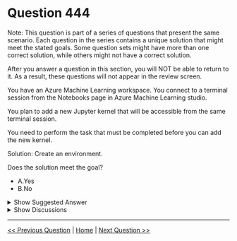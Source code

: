 # Question 444

Note: This question is part of a series of questions that present the same scenario. Each question in the series contains a unique solution that might meet the stated goals. Some question sets might have more than one correct solution, while others might not have a correct solution.

After you answer a question in this section, you will NOT be able to return to it. As a result, these questions will not appear in the review screen.

You have an Azure Machine Learning workspace. You connect to a terminal session from the Notebooks page in Azure Machine Learning studio.

You plan to add a new Jupyter kernel that will be accessible from the same terminal session.

You need to perform the task that must be completed before you can add the new kernel.

Solution: Create an environment.

Does the solution meet the goal?

- A.Yes
- B.No

<details>
  <summary>Show Suggested Answer</summary>

<strong>A</strong><br>

</details>

<details>
  <summary>Show Discussions</summary>

<blockquote><p><strong>3a0b61c</strong> <code>(Thu 19 Sep 2024 11:49)</code> - <em>Upvotes: 3</em></p><p>I think the correct answer is to create a new environment.
https://learn.microsoft.com/en-us/azure/machine-learning/how-to-access-terminal?view=azureml-api-2#add-new-kernels</p></blockquote>

</details>

---

[<< Previous Question](question_443.md) | [Home](../index.md) | [Next Question >>](question_445.md)
